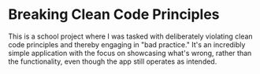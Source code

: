 # Breaking Clean Code Principles

This is a school project where I was tasked with deliberately violating clean code principles and thereby engaging in "bad practice." It's an incredibly simple application with the focus on showcasing what's wrong, rather than the functionality, even though the app still operates as intended.
